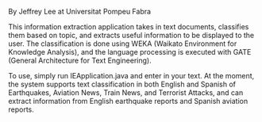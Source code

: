 By Jeffrey Lee at Universitat Pompeu Fabra

This information extraction application takes in text documents, classifies them based on topic, and extracts useful information to be displayed to the user. The classification is done using WEKA (Waikato Environment for Knowledge Analysis), and the language processing is executed with GATE (General Architecture for Text Engineering).

To use, simply run IEApplication.java and enter in your text. At the moment, the system supports text classification in both English and Spanish of Earthquakes, Aviation News, Train News, and Terrorist Attacks, and can extract information from English earthquake reports and Spanish aviation reports.